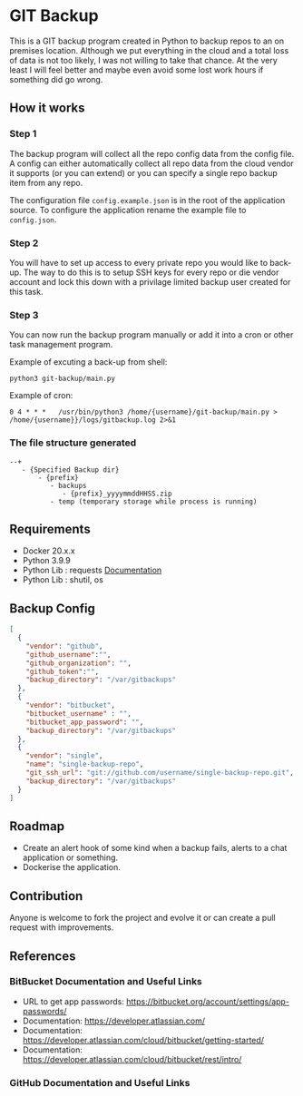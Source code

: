 # GIT Backup

This is a GIT backup program created in Python to backup repos to an on premises
location. Although we put everything in the cloud and a total loss of data is not too likely,
I was not willing to take that chance. At the very least I will feel better and maybe even avoid
some lost work hours if something did go wrong.

## How it works

### Step 1
The backup program will collect all the repo config data from the config file. A config can either 
automatically collect all repo data from the cloud vendor it supports (or you can extend) or you can specify a single 
repo backup item from any repo.

The configuration file `config.example.json` is in the root of the application source. 
To configure the application rename the example file to `config.json`.

### Step 2
You will have to set up access to every private repo you would like to back-up.
The way to do this is to setup SSH keys for every repo or die vendor account and 
lock this down with a privilage limited backup user created for this task.

### Step 3
You can now run the backup program manually or add it into a cron or other 
task management program.

Example of excuting a back-up from shell:
```commandline
python3 git-backup/main.py
```

Example of cron:
```commandline
0 4 * * *   /usr/bin/python3 /home/{username}/git-backup/main.py > /home/{username}}/logs/gitbackup.log 2>&1
```

### The file structure generated

```
--+
   - {Specified Backup dir}
       - {prefix}
          - backups
             - {prefix}_yyyymmddHHSS.zip
          - temp (temporary storage while process is running)

```

## Requirements
- Docker 20.x.x
- Python 3.9.9
- Python Lib : requests [Documentation](https://docs.python-requests.org/en/latest/#)
- Python Lib : shutil, os

## Backup Config

```json
[
  {
    "vendor": "github",
    "github_username":"",
    "github_organization": "",
    "github_token":"",
    "backup_directory": "/var/gitbackups"
  },
  {
    "vendor": "bitbucket",
    "bitbucket_username" : "",
    "bitbucket_app_password": "",
    "backup_directory": "/var/gitbackups"
  },
  {
    "vendor": "single",
    "name": "single-backup-repo",
    "git_ssh_url": "git://github.com/username/single-backup-repo.git",
    "backup_directory": "/var/gitbackups"
  }
]
```

## Roadmap
- Create an alert hook of some kind when a backup fails, alerts to a chat application or something.
- Dockerise the application.

## Contribution
Anyone is welcome to fork the project and evolve it or can create a pull request with improvements.

## References

### BitBucket Documentation and Useful Links
- URL to get app passwords: https://bitbucket.org/account/settings/app-passwords/
- Documentation: https://developer.atlassian.com/
- Documentation: https://developer.atlassian.com/cloud/bitbucket/getting-started/
- Documentation: https://developer.atlassian.com/cloud/bitbucket/rest/intro/

### GitHub Documentation and Useful Links
